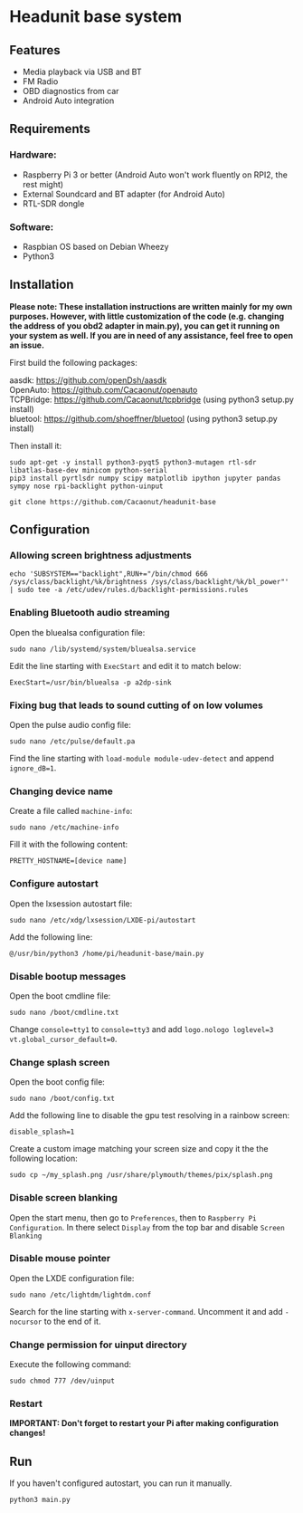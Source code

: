 # Headunit base system
## Features
* Media playback via USB and BT
* FM Radio
* OBD diagnostics from car
* Android Auto integration
## Requirements
### Hardware:
* Raspberry Pi 3 or better (Android Auto won't work fluently on RPI2, the rest might)
* External Soundcard and BT adapter (for Android Auto)
* RTL-SDR dongle
### Software:
* Raspbian OS based on Debian Wheezy
* Python3
## Installation
__Please note: These installation instructions are written mainly for my own purposes. However, with little customization of the code (e.g. changing the address of you obd2 adapter in main.py), you can get it running on your system as well. If you are in need of any assistance, feel free to open an issue.__

First build the following packages:  

aasdk: https://github.com/openDsh/aasdk  
OpenAuto: https://github.com/Cacaonut/openauto  
TCPBridge: https://github.com/Cacaonut/tcpbridge (using python3 setup.py install)  
bluetool: https://github.com/shoeffner/bluetool (using python3 setup.py install)

Then install it:
```
sudo apt-get -y install python3-pyqt5 python3-mutagen rtl-sdr libatlas-base-dev minicom python-serial
pip3 install pyrtlsdr numpy scipy matplotlib ipython jupyter pandas sympy nose rpi-backlight python-uinput

git clone https://github.com/Cacaonut/headunit-base
```
## Configuration
### Allowing screen brightness adjustments
```
echo 'SUBSYSTEM=="backlight",RUN+="/bin/chmod 666 /sys/class/backlight/%k/brightness /sys/class/backlight/%k/bl_power"' | sudo tee -a /etc/udev/rules.d/backlight-permissions.rules
```
### Enabling Bluetooth audio streaming
Open the bluealsa configuration file:
```
sudo nano /lib/systemd/system/bluealsa.service
```
Edit the line starting with `ExecStart` and edit it to match below:
```
ExecStart=/usr/bin/bluealsa -p a2dp-sink
```
### Fixing bug that leads to sound cutting of on low volumes
Open the pulse audio config file:
```
sudo nano /etc/pulse/default.pa
```
Find the line starting with `load-module module-udev-detect` and append `ignore_dB=1`.
### Changing device name
Create a file called `machine-info`:
```
sudo nano /etc/machine-info
```
Fill it with the following content:
```
PRETTY_HOSTNAME=[device name]
```
### Configure autostart
Open the lxsession autostart file:
```
sudo nano /etc/xdg/lxsession/LXDE-pi/autostart
```
Add the following line:
```
@/usr/bin/python3 /home/pi/headunit-base/main.py
```
### Disable bootup messages
Open the boot cmdline file:
```
sudo nano /boot/cmdline.txt
```
Change `console=tty1` to `console=tty3` and add `logo.nologo loglevel=3 vt.global_cursor_default=0`.
### Change splash screen
Open the boot config file:
```
sudo nano /boot/config.txt
```
Add the following line to disable the gpu test resolving in a rainbow screen:
```
disable_splash=1
```
Create a custom image matching your screen size and copy it the the following location:
```
sudo cp ~/my_splash.png /usr/share/plymouth/themes/pix/splash.png
```
### Disable screen blanking
Open the start menu, then go to `Preferences`, then to `Raspberry Pi Configuration`. In there select `Display` from the top bar and disable `Screen Blanking`
### Disable mouse pointer
Open the LXDE configuration file:
```
sudo nano /etc/lightdm/lightdm.conf
```
Search for the line starting with `x-server-command`. Uncomment it and add `-nocursor` to the end of it.
### Change permission for uinput directory
Execute the following command:
```
sudo chmod 777 /dev/uinput
```
### Restart
__IMPORTANT: Don't forget to restart your Pi after making configuration changes!__
## Run
If you haven't configured autostart, you can run it manually.
```
python3 main.py
```
